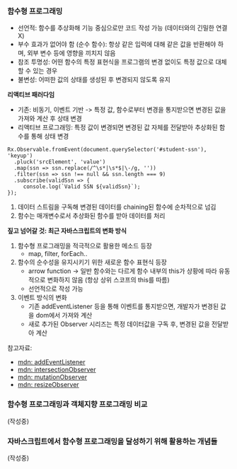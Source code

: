 ### 함수형 프로그래밍
- 선언적: 함수를 추상화해 기능 중심으로만 코드 작성 가능 (데이터와의 긴밀한 연결 X)
- 부수 효과가 없어야 함 (순수 함수): 항상 같은 입력에 대해 같은 값을 반환해야 하며, 외부 변수 등에 영향을 끼치지 않음
- 참조 투명성: 어떤 함수의 특정 표현식을 프로그램의 변경 없이도 특정 값으로 대체할 수 있는 경우
- 불변성: 어떠한 값의 상태를 생성된 후 변경되지 않도록 유지


**리액티브 패러다임**
- 기존: 비동기, 이벤트 기반 -> 특정 값, 함수로부터 변경을 통지받으면 변경된 값을 가져와 계산 후 상태 변경
- 리액티브 프로그래밍: 특정 값이 변경되면 변경된 값 자체를 전달받아 추상화된 함수를 통해 상태 변경
```
Rx.Observable.fromEvent(document.querySelector('#student-ssn'), 'keyup')
  .pluck('srcElement', 'value')
  .map(ssn => ssn.replace(/^\s*|\s*$|\-/g, ''))
  .filter(ssn => ssn !== null && ssn.length === 9)
  .subscribe(validSsn => {
     console.log(`Valid SSN ${validSsn}`);
});
```
1. 데이터 스트림을 구독해 변경된 데이터를 chaining된 함수에 순차적으로 넘김
2. 함수는 매개변수로서 추상화된 함수를 받아 데이터를 처리

**짚고 넘어갈 것: 최근 자바스크립트의 변화 방식**
1. 함수형 프로그래밍을 적극적으로 활용한 메소드 등장 
   - map, filter, forEach..
2. 함수의 순수성을 유지시키기 위한 새로운 함수 표현식 등장 
   - arrow function -> 일반 함수와는 다르게 함수 내부의 this가 상황에 따라 유동적으로 변화하지 않음 (항상 상위 스코프의 this를 따름)
   - 선언적으로 작성 가능
3. 이벤트 방식의 변화
   - 기존 addEventListener 등을 통해 이벤트를 통지받으면, 개발자가 변경된 값을 dom에서 가져와 계산
   - 새로 추가된 Observer 시리즈는 특정 데이터값을 구독 후, 변경된 값을 전달받아 계산
  
참고자료:
- [mdn: addEventListener](https://developer.mozilla.org/ko/docs/Web/API/EventTarget/addEventListener)
- [mdn: intersectionObserver](https://developer.mozilla.org/ko/docs/Web/API/Intersection_Observer_API)
- [mdn: mutationObserver](https://developer.mozilla.org/ko/docs/Web/API/MutationObserver)
- [mdn: resizeObserver](https://developer.mozilla.org/en-US/docs/Web/API/ResizeObserver)


### 함수형 프로그래밍과 객체지향 프로그래밍 비교
(작성중)


### 자바스크립트에서 함수형 프로그래밍을 달성하기 위해 활용하는 개념들
(작성중)
